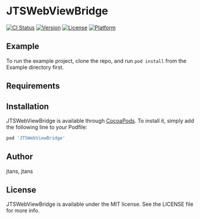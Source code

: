 # JTSWebViewBridge

[![CI Status](https://img.shields.io/travis/jtans/JTSWebViewBridge.svg?style=flat)](https://travis-ci.org/jtans/JTSWebViewBridge)
[![Version](https://img.shields.io/cocoapods/v/JTSWebViewBridge.svg?style=flat)](https://cocoapods.org/pods/JTSWebViewBridge)
[![License](https://img.shields.io/cocoapods/l/JTSWebViewBridge.svg?style=flat)](https://cocoapods.org/pods/JTSWebViewBridge)
[![Platform](https://img.shields.io/cocoapods/p/JTSWebViewBridge.svg?style=flat)](https://cocoapods.org/pods/JTSWebViewBridge)

## Example

To run the example project, clone the repo, and run `pod install` from the Example directory first.

## Requirements

## Installation

JTSWebViewBridge is available through [CocoaPods](https://cocoapods.org). To install
it, simply add the following line to your Podfile:

```ruby
pod 'JTSWebViewBridge'
```

## Author

jtans, jtans

## License

JTSWebViewBridge is available under the MIT license. See the LICENSE file for more info.
